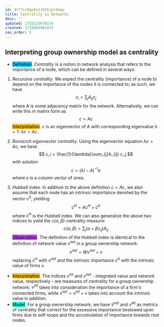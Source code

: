 ```yaml
---
id: 4t77cc9gvku1rbfkjprdaqy
title: Centrality in Networks
desc: ''
updated: 1735225870174
created: 1735063965233
nav_order: 1
---
```

## Interpreting group ownership model as centrality
- <span style="background-color: #03cafc; color: black;">Definition</span>. *Centrality* is a notion in network analysis that refers to the importance of a node, which can be defined in several ways:
1. *Recursive centrality*. We expect the centrality (importance) of a node to depend on the importance of the nodes it is connected to; as such, we have
$$
c_i = \sum_{j}A_{ij}c_j
$$
where $A$ is some adjacency matrix for the network. Alternatively, we can write this in matrix form as 
$$
c = Ac
$$
<span style="background-color: #ffb812; color: black;">Interpretation</span>. $c$ is an eigenvector of $A$ with corresponding eigenvalue $\lambda = 1$: $\lambda c = Ac$.

2. *Bonacich eigenvector centrality*. Using the eigenvector equation $\lambda c = Ac$, we have
$$
c_i = \frac{1}{\lambda}\sum_{j}A_{ij} c_j
$$
with solution
$$
c=(\lambda  I - A)^{-1}e
$$
where $e$ is a column vector of ones.

3. *Hubbell index*. In addition to the above definition $c = Ac$, we also assume that each node has an intrinsic importance denoted by the vector $c^0$, yielding
$$
c^H = Ac^H + c^0
$$
where $c^H$ is the Hubbell index. We can also generalize the above two indices to yield the *$c(\alpha, \beta)$*-centrality measure:
$$
c(\alpha, \beta)=\sum_{j} (\alpha + \beta c_{ij})A_{ij}
$$
<span style="background-color: #bc42f5; color: black;">Observation</span>. The definition of the Hubbell index is identical to the definition of network value $v^{net}$ in a group ownership network:
$$
v^{net} = Wv^{net} + v
$$
replacing $c^H$ with $v^{net}$ and the intrinsic importance $c^0$ with the intrinsic value of firms $v$. 

- <span style="background-color: #ffb812; color: black;">Interpretation</span>. The indices $\nu^{int}$ and $v^{net}$ - integrated value and network value, respectively - are measures of centrality for a group ownership network; $\nu^{int}$ takes into consideration the importance of a firm's connected firms, while $v^{net} = \nu^{int} + v$ takes into account the intrinsic value in addition.
- <span style="background-color: #12ffd7; color: black;">Model</span>. For a group ownership network, we have $\bar{v}^{net}$ and $\bar{\nu}^{int}$ as metrics of centrality that correct for the excessive importance bestowed upon firms due to self-loops and the accumulation of importance towards root nodes.


